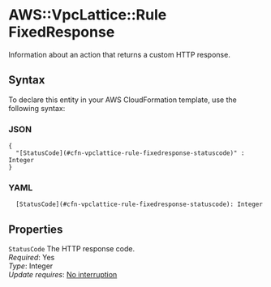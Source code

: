 # AWS::VpcLattice::Rule FixedResponse<a name="aws-properties-vpclattice-rule-fixedresponse"></a>

Information about an action that returns a custom HTTP response\.

## Syntax<a name="aws-properties-vpclattice-rule-fixedresponse-syntax"></a>

To declare this entity in your AWS CloudFormation template, use the following syntax:

### JSON<a name="aws-properties-vpclattice-rule-fixedresponse-syntax.json"></a>

```
{
  "[StatusCode](#cfn-vpclattice-rule-fixedresponse-statuscode)" : Integer
}
```

### YAML<a name="aws-properties-vpclattice-rule-fixedresponse-syntax.yaml"></a>

```
  [StatusCode](#cfn-vpclattice-rule-fixedresponse-statuscode): Integer
```

## Properties<a name="aws-properties-vpclattice-rule-fixedresponse-properties"></a>

`StatusCode` <a name="cfn-vpclattice-rule-fixedresponse-statuscode"></a>
The HTTP response code\.  
_Required_: Yes  
_Type_: Integer  
_Update requires_: [No interruption](https://docs.aws.amazon.com/AWSCloudFormation/latest/UserGuide/using-cfn-updating-stacks-update-behaviors.html#update-no-interrupt)
